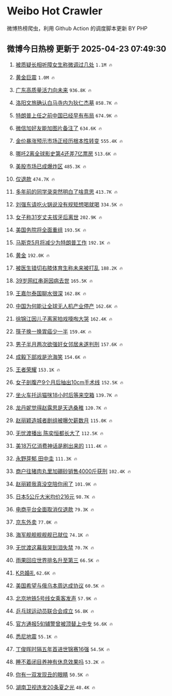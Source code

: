 # Weibo Hot Crawler 



微博热榜爬虫，利用 Github Action 的调度脚本更新 BY PHP 


## 微博今日热榜 更新于 2025-04-23 07:49:30 
1. [被质疑长相听障女生称微调过几处](https://s.weibo.com/weibo?q=%23%E8%A2%AB%E8%B4%A8%E7%96%91%E9%95%BF%E7%9B%B8%E5%90%AC%E9%9A%9C%E5%A5%B3%E7%94%9F%E7%A7%B0%E5%BE%AE%E8%B0%83%E8%BF%87%E5%87%A0%E5%A4%84%23&t=31&band_rank=1&Refer=top) `1.1M 🔥` 

1. [黄金巨震](https://s.weibo.com/weibo?q=%23%E9%BB%84%E9%87%91%E5%B7%A8%E9%9C%87%23&t=31&band_rank=2&Refer=top) `1.0M 🔥` 

1. [广东高质量活力向未来](https://s.weibo.com/weibo?q=%23%E5%B9%BF%E4%B8%9C%E9%AB%98%E8%B4%A8%E9%87%8F%E6%B4%BB%E5%8A%9B%E5%90%91%E6%9C%AA%E6%9D%A5%23&t=31&band_rank=3&Refer=top) `936.8K 🔥` 

1. [洛阳文旅确认白马寺内为狄仁杰墓](https://s.weibo.com/weibo?q=%23%E6%B4%9B%E9%98%B3%E6%96%87%E6%97%85%E7%A1%AE%E8%AE%A4%E7%99%BD%E9%A9%AC%E5%AF%BA%E5%86%85%E4%B8%BA%E7%8B%84%E4%BB%81%E6%9D%B0%E5%A2%93%23&t=31&band_rank=4&Refer=top) `858.7K 🔥` 

1. [特朗普上任之前中国已经早有布局](https://s.weibo.com/weibo?q=%23%E7%89%B9%E6%9C%97%E6%99%AE%E4%B8%8A%E4%BB%BB%E4%B9%8B%E5%89%8D%E4%B8%AD%E5%9B%BD%E5%B7%B2%E7%BB%8F%E6%97%A9%E6%9C%89%E5%B8%83%E5%B1%80%23&t=31&band_rank=5&Refer=top) `674.9K 🔥` 

1. [微信加好友能加图片备注了](https://s.weibo.com/weibo?q=%23%E5%BE%AE%E4%BF%A1%E5%8A%A0%E5%A5%BD%E5%8F%8B%E8%83%BD%E5%8A%A0%E5%9B%BE%E7%89%87%E5%A4%87%E6%B3%A8%E4%BA%86%23&t=31&band_rank=6&Refer=top) `634.6K 🔥` 

1. [金价暴涨预示市场正经历根本性转变](https://s.weibo.com/weibo?q=%23%E9%87%91%E4%BB%B7%E6%9A%B4%E6%B6%A8%E9%A2%84%E7%A4%BA%E5%B8%82%E5%9C%BA%E6%AD%A3%E7%BB%8F%E5%8E%86%E6%A0%B9%E6%9C%AC%E6%80%A7%E8%BD%AC%E5%8F%98%23&t=31&band_rank=7&Refer=top) `555.4K 🔥` 

1. [哪吒2离全球影史第4还差7亿票房](https://s.weibo.com/weibo?q=%23%E5%93%AA%E5%90%922%E7%A6%BB%E5%85%A8%E7%90%83%E5%BD%B1%E5%8F%B2%E7%AC%AC4%E8%BF%98%E5%B7%AE7%E4%BA%BF%E7%A5%A8%E6%88%BF%23&t=31&band_rank=8&Refer=top) `513.6K 🔥` 

1. [美股市场已成爆炸区](https://s.weibo.com/weibo?q=%23%E7%BE%8E%E8%82%A1%E5%B8%82%E5%9C%BA%E5%B7%B2%E6%88%90%E7%88%86%E7%82%B8%E5%8C%BA%23&t=31&band_rank=9&Refer=top) `485.3K 🔥` 

1. [仅退款](https://s.weibo.com/weibo?q=%E4%BB%85%E9%80%80%E6%AC%BE&t=31&band_rank=10&Refer=top) `474.7K 🔥` 

1. [多年前的同学录突然明白了啥意思](https://s.weibo.com/weibo?q=%E5%A4%9A%E5%B9%B4%E5%89%8D%E7%9A%84%E5%90%8C%E5%AD%A6%E5%BD%95%E7%AA%81%E7%84%B6%E6%98%8E%E7%99%BD%E4%BA%86%E5%95%A5%E6%84%8F%E6%80%9D&t=31&band_rank=11&Refer=top) `413.7K 🔥` 

1. [刘强东请吃火锅说没有规矩想喝就喝](https://s.weibo.com/weibo?q=%23%E5%88%98%E5%BC%BA%E4%B8%9C%E8%AF%B7%E5%90%83%E7%81%AB%E9%94%85%E8%AF%B4%E6%B2%A1%E6%9C%89%E8%A7%84%E7%9F%A9%E6%83%B3%E5%96%9D%E5%B0%B1%E5%96%9D%23&t=31&band_rank=12&Refer=top) `334.5K 🔥` 

1. [女子称31岁丈夫拔牙后离世](https://s.weibo.com/weibo?q=%23%E5%A5%B3%E5%AD%90%E7%A7%B031%E5%B2%81%E4%B8%88%E5%A4%AB%E6%8B%94%E7%89%99%E5%90%8E%E7%A6%BB%E4%B8%96%23&t=31&band_rank=13&Refer=top) `202.9K 🔥` 

1. [美国务院将全面重组](https://s.weibo.com/weibo?q=%23%E7%BE%8E%E5%9B%BD%E5%8A%A1%E9%99%A2%E5%B0%86%E5%85%A8%E9%9D%A2%E9%87%8D%E7%BB%84%23&t=31&band_rank=14&Refer=top) `193.5K 🔥` 

1. [马斯克5月将减少为特朗普工作](https://s.weibo.com/weibo?q=%23%E9%A9%AC%E6%96%AF%E5%85%8B5%E6%9C%88%E5%B0%86%E5%87%8F%E5%B0%91%E4%B8%BA%E7%89%B9%E6%9C%97%E6%99%AE%E5%B7%A5%E4%BD%9C%23&t=31&band_rank=15&Refer=top) `192.1K 🔥` 

1. [黄金](https://s.weibo.com/weibo?q=%E9%BB%84%E9%87%91&t=31&band_rank=16&Refer=top) `192.0K 🔥` 

1. [被医生错切右膝体育生称未来被打乱](https://s.weibo.com/weibo?q=%23%E8%A2%AB%E5%8C%BB%E7%94%9F%E9%94%99%E5%88%87%E5%8F%B3%E8%86%9D%E4%BD%93%E8%82%B2%E7%94%9F%E7%A7%B0%E6%9C%AA%E6%9D%A5%E8%A2%AB%E6%89%93%E4%B9%B1%23&t=31&band_rank=17&Refer=top) `188.2K 🔥` 

1. [39岁网红串哥因病去世](https://s.weibo.com/weibo?q=%2339%E5%B2%81%E7%BD%91%E7%BA%A2%E4%B8%B2%E5%93%A5%E5%9B%A0%E7%97%85%E5%8E%BB%E4%B8%96%23&t=31&band_rank=18&Refer=top) `165.5K 🔥` 

1. [王嘉尔泰国聊水很深](https://s.weibo.com/weibo?q=%E7%8E%8B%E5%98%89%E5%B0%94%E6%B3%B0%E5%9B%BD%E8%81%8A%E6%B0%B4%E5%BE%88%E6%B7%B1&t=31&band_rank=19&Refer=top) `162.8K 🔥` 

1. [中国为何能让全球无人机产业停产](https://s.weibo.com/weibo?q=%E4%B8%AD%E5%9B%BD%E4%B8%BA%E4%BD%95%E8%83%BD%E8%AE%A9%E5%85%A8%E7%90%83%E6%97%A0%E4%BA%BA%E6%9C%BA%E4%BA%A7%E4%B8%9A%E5%81%9C%E4%BA%A7&t=31&band_rank=20&Refer=top) `162.6K 🔥` 

1. [徐锦江因儿子离家拍戏嚎啕大哭](https://s.weibo.com/weibo?q=%23%E5%BE%90%E9%94%A6%E6%B1%9F%E5%9B%A0%E5%84%BF%E5%AD%90%E7%A6%BB%E5%AE%B6%E6%8B%8D%E6%88%8F%E5%9A%8E%E5%95%95%E5%A4%A7%E5%93%AD%23&t=31&band_rank=21&Refer=top) `162.4K 🔥` 

1. [筷子换一换胃癌少一半](https://s.weibo.com/weibo?q=%23%E7%AD%B7%E5%AD%90%E6%8D%A2%E4%B8%80%E6%8D%A2%E8%83%83%E7%99%8C%E5%B0%91%E4%B8%80%E5%8D%8A%23&t=31&band_rank=22&Refer=top) `159.4K 🔥` 

1. [男子半月两次欲强奸女邻居未遂判刑](https://s.weibo.com/weibo?q=%23%E7%94%B7%E5%AD%90%E5%8D%8A%E6%9C%88%E4%B8%A4%E6%AC%A1%E6%AC%B2%E5%BC%BA%E5%A5%B8%E5%A5%B3%E9%82%BB%E5%B1%85%E6%9C%AA%E9%81%82%E5%88%A4%E5%88%91%23&t=31&band_rank=23&Refer=top) `157.6K 🔥` 

1. [成毅下部戏是沧海笑](https://s.weibo.com/weibo?q=%23%E6%88%90%E6%AF%85%E4%B8%8B%E9%83%A8%E6%88%8F%E6%98%AF%E6%B2%A7%E6%B5%B7%E7%AC%91%23&t=31&band_rank=24&Refer=top) `154.6K 🔥` 

1. [王者荣耀](https://s.weibo.com/weibo?q=%23%E7%8E%8B%E8%80%85%E8%8D%A3%E8%80%80%23&t=31&band_rank=25&Refer=top) `153.1K 🔥` 

1. [女子剖腹产9个月后抽出10cm手术线](https://s.weibo.com/weibo?q=%23%E5%A5%B3%E5%AD%90%E5%89%96%E8%85%B9%E4%BA%A79%E4%B8%AA%E6%9C%88%E5%90%8E%E6%8A%BD%E5%87%BA10cm%E6%89%8B%E6%9C%AF%E7%BA%BF%23&t=31&band_rank=26&Refer=top) `152.5K 🔥` 

1. [坐火车托运猫咪18小时后等来空箱](https://s.weibo.com/weibo?q=%23%E5%9D%90%E7%81%AB%E8%BD%A6%E6%89%98%E8%BF%90%E7%8C%AB%E5%92%AA18%E5%B0%8F%E6%97%B6%E5%90%8E%E7%AD%89%E6%9D%A5%E7%A9%BA%E7%AE%B1%23&t=31&band_rank=27&Refer=top) `139.7K 🔥` 

1. [龙丹妮觉得赵露思是天选桑稚](https://s.weibo.com/weibo?q=%E9%BE%99%E4%B8%B9%E5%A6%AE%E8%A7%89%E5%BE%97%E8%B5%B5%E9%9C%B2%E6%80%9D%E6%98%AF%E5%A4%A9%E9%80%89%E6%A1%91%E7%A8%9A&t=31&band_rank=28&Refer=top) `120.7K 🔥` 

1. [赵丽颖造城者剧组被曝欠薪数月](https://s.weibo.com/weibo?q=%23%E8%B5%B5%E4%B8%BD%E9%A2%96%E9%80%A0%E5%9F%8E%E8%80%85%E5%89%A7%E7%BB%84%E8%A2%AB%E6%9B%9D%E6%AC%A0%E8%96%AA%E6%95%B0%E6%9C%88%23&t=31&band_rank=29&Refer=top) `115.0K 🔥` 

1. [无忧渡播出 陈奕恒都长大了](https://s.weibo.com/weibo?q=%E6%97%A0%E5%BF%A7%E6%B8%A1%E6%92%AD%E5%87%BA%20%E9%99%88%E5%A5%95%E6%81%92%E9%83%BD%E9%95%BF%E5%A4%A7%E4%BA%86&t=31&band_rank=30&Refer=top) `112.5K 🔥` 

1. [美18万亿消费神话是刷出来的](https://s.weibo.com/weibo?q=%23%E7%BE%8E18%E4%B8%87%E4%BA%BF%E6%B6%88%E8%B4%B9%E7%A5%9E%E8%AF%9D%E6%98%AF%E5%88%B7%E5%87%BA%E6%9D%A5%E7%9A%84%23&t=31&band_rank=31&Refer=top) `111.4K 🔥` 

1. [永野芽郁 田中圭](https://s.weibo.com/weibo?q=%E6%B0%B8%E9%87%8E%E8%8A%BD%E9%83%81%20%E7%94%B0%E4%B8%AD%E5%9C%AD&t=31&band_rank=32&Refer=top) `111.3K 🔥` 

1. [商户往猪肉丸里加硼砂销售4000斤获刑](https://s.weibo.com/weibo?q=%23%E5%95%86%E6%88%B7%E5%BE%80%E7%8C%AA%E8%82%89%E4%B8%B8%E9%87%8C%E5%8A%A0%E7%A1%BC%E7%A0%82%E9%94%80%E5%94%AE4000%E6%96%A4%E8%8E%B7%E5%88%91%23&t=31&band_rank=33&Refer=top) `102.4K 🔥` 

1. [赵丽颖我真没空陪你闹了](https://s.weibo.com/weibo?q=%E8%B5%B5%E4%B8%BD%E9%A2%96%E6%88%91%E7%9C%9F%E6%B2%A1%E7%A9%BA%E9%99%AA%E4%BD%A0%E9%97%B9%E4%BA%86&t=31&band_rank=34&Refer=top) `101.9K 🔥` 

1. [日本5公斤大米均价216元](https://s.weibo.com/weibo?q=%23%E6%97%A5%E6%9C%AC5%E5%85%AC%E6%96%A4%E5%A4%A7%E7%B1%B3%E5%9D%87%E4%BB%B7216%E5%85%83%23&t=31&band_rank=35&Refer=top) `98.7K 🔥` 

1. [电商平台全面取消仅退款](https://s.weibo.com/weibo?q=%23%E7%94%B5%E5%95%86%E5%B9%B3%E5%8F%B0%E5%85%A8%E9%9D%A2%E5%8F%96%E6%B6%88%E4%BB%85%E9%80%80%E6%AC%BE%23&t=31&band_rank=36&Refer=top) `79.3K 🔥` 

1. [京东外卖](https://s.weibo.com/weibo?q=%E4%BA%AC%E4%B8%9C%E5%A4%96%E5%8D%96&t=31&band_rank=37&Refer=top) `77.0K 🔥` 

1. [海军舰舰舰舰舰已就位](https://s.weibo.com/weibo?q=%23%E6%B5%B7%E5%86%9B%E8%88%B0%E8%88%B0%E8%88%B0%E8%88%B0%E8%88%B0%E5%B7%B2%E5%B0%B1%E4%BD%8D%23&t=31&band_rank=38&Refer=top) `74.1K 🔥` 

1. [无忧渡这幕我哭到泪失禁](https://s.weibo.com/weibo?q=%E6%97%A0%E5%BF%A7%E6%B8%A1%E8%BF%99%E5%B9%95%E6%88%91%E5%93%AD%E5%88%B0%E6%B3%AA%E5%A4%B1%E7%A6%81&t=31&band_rank=39&Refer=top) `70.7K 🔥` 

1. [雨果回应世界排名升至第三](https://s.weibo.com/weibo?q=%23%E9%9B%A8%E6%9E%9C%E5%9B%9E%E5%BA%94%E4%B8%96%E7%95%8C%E6%8E%92%E5%90%8D%E5%8D%87%E8%87%B3%E7%AC%AC%E4%B8%89%23&t=31&band_rank=40&Refer=top) `66.5K 🔥` 

1. [K总婚礼](https://s.weibo.com/weibo?q=K%E6%80%BB%E5%A9%9A%E7%A4%BC&t=31&band_rank=41&Refer=top) `62.6K 🔥` 

1. [美国希望与俄乌本周达成协议](https://s.weibo.com/weibo?q=%23%E7%BE%8E%E5%9B%BD%E5%B8%8C%E6%9C%9B%E4%B8%8E%E4%BF%84%E4%B9%8C%E6%9C%AC%E5%91%A8%E8%BE%BE%E6%88%90%E5%8D%8F%E8%AE%AE%23&t=31&band_rank=42&Refer=top) `60.5K 🔥` 

1. [北京地铁5号线女乘客发声](https://s.weibo.com/weibo?q=%23%E5%8C%97%E4%BA%AC%E5%9C%B0%E9%93%815%E5%8F%B7%E7%BA%BF%E5%A5%B3%E4%B9%98%E5%AE%A2%E5%8F%91%E5%A3%B0%23&t=31&band_rank=43&Refer=top) `57.9K 🔥` 

1. [乒乓球运动员联合会成立](https://s.weibo.com/weibo?q=%23%E4%B9%92%E4%B9%93%E7%90%83%E8%BF%90%E5%8A%A8%E5%91%98%E8%81%94%E5%90%88%E4%BC%9A%E6%88%90%E7%AB%8B%23&t=31&band_rank=44&Refer=top) `56.8K 🔥` 

1. [官方通报5旬辅警曾被顶替上中专](https://s.weibo.com/weibo?q=%23%E5%AE%98%E6%96%B9%E9%80%9A%E6%8A%A55%E6%97%AC%E8%BE%85%E8%AD%A6%E6%9B%BE%E8%A2%AB%E9%A1%B6%E6%9B%BF%E4%B8%8A%E4%B8%AD%E4%B8%93%23&t=31&band_rank=45&Refer=top) `56.6K 🔥` 

1. [悉尼地震](https://s.weibo.com/weibo?q=%E6%82%89%E5%B0%BC%E5%9C%B0%E9%9C%87&t=31&band_rank=46&Refer=top) `55.1K 🔥` 

1. [丁俊晖时隔五年首进世锦赛16强](https://s.weibo.com/weibo?q=%23%E4%B8%81%E4%BF%8A%E6%99%96%E6%97%B6%E9%9A%94%E4%BA%94%E5%B9%B4%E9%A6%96%E8%BF%9B%E4%B8%96%E9%94%A6%E8%B5%9B16%E5%BC%BA%23&t=31&band_rank=47&Refer=top) `54.5K 🔥` 

1. [睡不着闭目养神有休息效果吗](https://s.weibo.com/weibo?q=%23%E7%9D%A1%E4%B8%8D%E7%9D%80%E9%97%AD%E7%9B%AE%E5%85%BB%E7%A5%9E%E6%9C%89%E4%BC%91%E6%81%AF%E6%95%88%E6%9E%9C%E5%90%97%23&t=31&band_rank=48&Refer=top) `53.2K 🔥` 

1. [你有一双发现丑的眼睛](https://s.weibo.com/weibo?q=%E4%BD%A0%E6%9C%89%E4%B8%80%E5%8F%8C%E5%8F%91%E7%8E%B0%E4%B8%91%E7%9A%84%E7%9C%BC%E7%9D%9B&t=31&band_rank=49&Refer=top) `50.5K 🔥` 

1. [湖南卫视连发20条夏之光](https://s.weibo.com/weibo?q=%23%E6%B9%96%E5%8D%97%E5%8D%AB%E8%A7%86%E8%BF%9E%E5%8F%9120%E6%9D%A1%E5%A4%8F%E4%B9%8B%E5%85%89%23&t=31&band_rank=50&Refer=top) `48.4K 🔥` 

